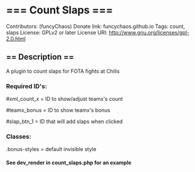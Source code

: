 # === Count Slaps ===
Contributors: (funcyChaos)
Donate link: funcychaos.github.io
Tags: count, slaps
License: GPLv2 or later
License URI: http://www.gnu.org/licenses/gpl-2.0.html

## == Description ==

A plugin to count slaps for FOTA fights at Chilis

### Required ID's:

#xml_count_x = ID to show/adjust teamx's count

#teamx_bonus = ID to show teamx's bonus

#slap_btn_1 = ID that will add slaps when clicked

### Classes:

.bonus-styles = default invisible style

#### See dev_render in count_slaps.php for an example